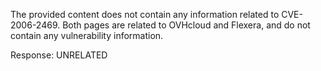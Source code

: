 The provided content does not contain any information related to CVE-2006-2469. Both pages are related to OVHcloud and Flexera, and do not contain any vulnerability information.

Response: UNRELATED